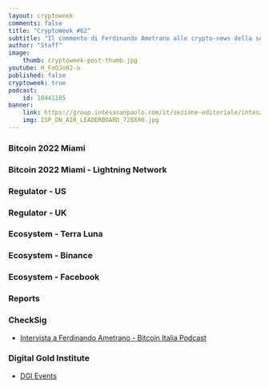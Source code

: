 ```yaml
---
layout: cryptoweek
comments: false
title: "CryptoWeek #62"
subtitle: "Il commento di Ferdinando Ametrano alle crypto-news della settimana" 
author: "Staff"
image:
    thumb: cryptoweek-post-thumb.jpg
youtube: H_FoQJo82-o
published: false
cryptoweek: true
podcast:
    id: 10441185
banner:
    link: https://group.intesasanpaolo.com/it/sezione-editoriale/intesa-sanpaolo-on-air?utm_campaign=GoldInstitute&utm_source=GoldInstitute&utm_medium=Banner_CPM&utm_content=DisplayAwareness&utm_term=GoldInstitute_Banner_CPM_GoldInstitute_
    img: ISP_ON_AIR_LEADERBOARD_728X90.jpg
---
```


### Bitcoin 2022 Miami

### Bitcoin 2022 Miami - Lightning Network

### Regulator - US

### Regulator - UK

### Ecosystem - Terra Luna

### Ecosystem - Binance

### Ecosystem - Facebook

### Reports

### CheckSig

- [Intervista a Ferdinando Ametrano - Bitcoin Italia Podcast](https://www.youtube.com/watch?v=zZSINKxHBAA&list=PLtlgRmG7i2ykpN3mu2Ptvcw9k_T2oq8vH)

### Digital Gold Institute

- [DGI Events](https://dgi.io/events/)
